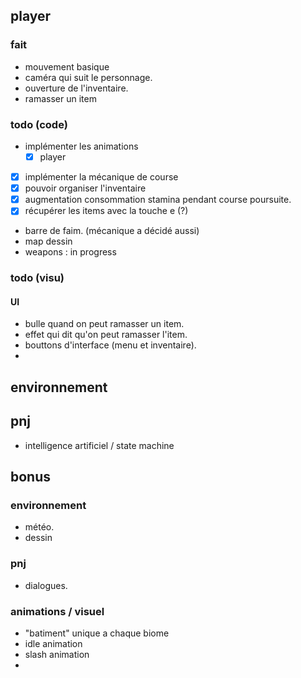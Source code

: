 ## player

### fait 

- mouvement basique
- caméra qui suit le personnage.
- ouverture de l'inventaire.
- ramasser un item

### todo (code)

- implémenter les animations
    - [x] player
- [x] implémenter la mécanique de course
- [x] pouvoir organiser l'inventaire
- [x] augmentation consommation stamina pendant course poursuite.
- [x] récupérer les items avec la touche e (?)
- barre de faim. (mécanique a décidé aussi)
- map dessin
- weapons : in progress


### todo (visu)

#### UI

- bulle quand on peut ramasser un item.
- effet qui dit qu'on peut ramasser l'item.
- bouttons d'interface (menu et inventaire).
- 


## environnement




## pnj

- intelligence artificiel / state machine

## bonus

### environnement

- météo.
- dessin

### pnj

- dialogues.

### animations / visuel

- "batiment" unique a chaque biome
- idle animation
- slash animation
- 

